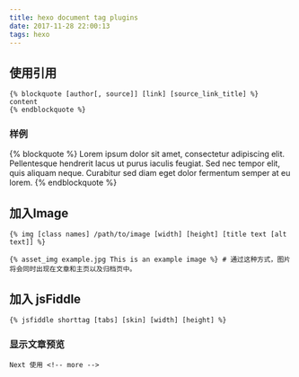```yaml
---
title: hexo document tag plugins
date: 2017-11-28 22:00:13
tags: hexo
---
```



## 使用引用
```
{% blockquote [author[, source]] [link] [source_link_title] %}
content
{% endblockquote %}
```
### 样例
{% blockquote %}
Lorem ipsum dolor sit amet, consectetur adipiscing elit. Pellentesque hendrerit lacus ut purus iaculis feugiat. Sed nec tempor elit, quis aliquam neque. Curabitur sed diam eget dolor fermentum semper at eu lorem.
{% endblockquote %}

## 加入Image
```
{% img [class names] /path/to/image [width] [height] [title text [alt text]] %}

{% asset_img example.jpg This is an example image %} # 通过这种方式，图片将会同时出现在文章和主页以及归档页中。
```
## 加入 jsFiddle
```
{% jsfiddle shorttag [tabs] [skin] [width] [height] %}
```


### 显示文章预览

``` nil
Next 使用 <!-- more -->
```